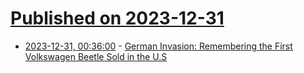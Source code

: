 # [Published on 2023-12-31](index.md)

* [2023-12-31, 00:36:00](https://soylentnews.org/article.pl?sid=23/12/30/0158235&from=rss) - [German Invasion: Remembering the First Volkswagen Beetle Sold in the U.S](https://soylentnews.org/article.pl?sid=23/12/30/0158235&from=rss)
